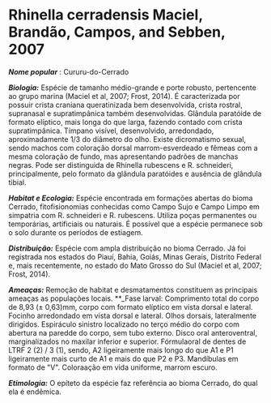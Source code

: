 # Rhinella cerradensis Maciel, Brandão, Campos, and Sebben, 2007

**_Nome popular_** : Cururu-do-Cerrado

**_Biologia:_** Espécie de tamanho médio-grande e porte robusto, pertencente ao grupo marina (Maciel et al, 2007; Frost, 2014). É caracterizada por possuir crista craniana queratinizada bem desenvolvida, crista rostral, supranasal e supratimpânica também desenvolvidas. Glândula paratóide de formato elíptico, mais longa do que larga, fazendo contado com crista supratimpânica. Tímpano visível, desenvolvido, arredondado, aproximadamente 1/3 do diâmetro do olho. Existe dicromatismo sexual, sendo machos com coloração dorsal marrom-esverdeado e fêmeas com a mesma coloração de fundo, mas apresentando padrões de manchas negras. Pode ser distinguida de Rhinella rubescens e R. schneideri, principalmente, pelo formato da glândula paratóides e ausência de glândula tibial.

**_Habitat e Ecologia:_** Espécie encontrada em formações abertas do bioma Cerrado, fitofisionomias conhecidas como Campo Sujo e Campo Limpo em simpatria com R. schneideri e R. rubescens. Utiliza poças permanentes ou temporárias, artificiais ou naturais. É possível que a espécie permanece sob o solo durante os períodos de estiagem.

**_Distribuição:_** Espécie com ampla distribuição no bioma Cerrado. Já foi registrada nos estados do Piauí, Bahia, Goiás, Minas Gerais, Distrito Federal e, mais recentemente, no estado do Mato Grosso do Sul (Maciel et al, 2007; Frost, 2014).

**_Ameaças:_** Remoção de habitat e desmatamentos constituem as principais ameaças as populações locais.
**_Fase larval: Comprimento total do corpo de 8,93 (± 0,63)mm, corpo com formato elíptico em vista dorsal e lateral. Focinho arredondado em vista dorsal e lateral. Olhos dorsais, lateralmente dirigidos. Espiráculo sinistro localizado no terço médio do corpo com abertura na paredde do corpo, sem tubo externo. Disco oral anteroventral, marginalizados no maxilar inferior e superior. Fórmulaoral de dentes de LTRF 2 (2) / 3 (1), sendo, A2 ligeiramente mais longo do que A1 e P1 ligeiramente mais curto de A1 e mais do que P2 e P3. Mandíbulas em formato de "V". Coloraação em vida uniforme, marrom escuro.

**_Etimologia:_** O epíteto da espécie faz referência ao bioma Cerrado, do qual ela é endêmica.


